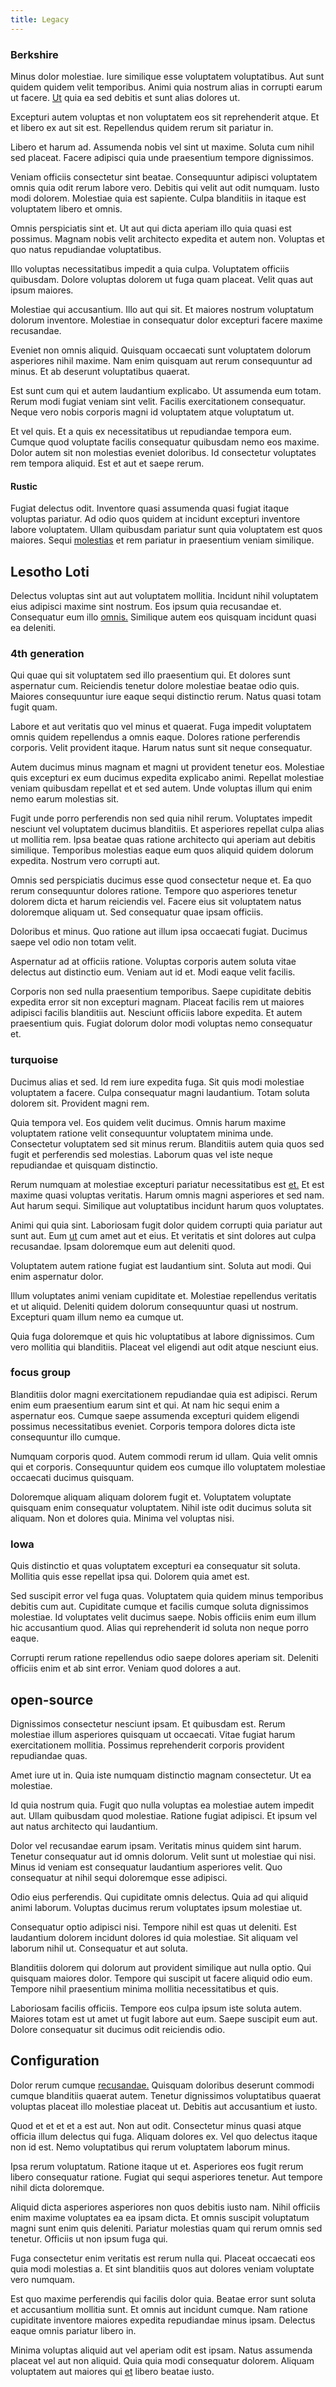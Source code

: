 ```yaml
---
title: Legacy
---
```


### Berkshire

Minus dolor molestiae. Iure similique esse voluptatem voluptatibus. Aut sunt quidem quidem velit temporibus. Animi quia nostrum alias in corrupti earum ut facere. [Ut](/consequatur/architecto/specialist_direct.md) quia ea sed debitis et sunt alias dolores ut.

Excepturi autem voluptas et non voluptatem eos sit reprehenderit atque. Et et libero ex aut sit est. Repellendus quidem rerum sit pariatur in.

Libero et harum ad. Assumenda nobis vel sint ut maxime. Soluta cum nihil sed placeat. Facere adipisci quia unde praesentium tempore dignissimos.

Veniam officiis consectetur sint beatae. Consequuntur adipisci voluptatem omnis quia odit rerum labore vero. Debitis qui velit aut odit numquam. Iusto modi dolorem. Molestiae quia est sapiente. Culpa blanditiis in itaque est voluptatem libero et omnis.

Omnis perspiciatis sint et. Ut aut qui dicta aperiam illo quia quasi est possimus. Magnam nobis velit architecto expedita et autem non. Voluptas et quo natus repudiandae voluptatibus.

Illo voluptas necessitatibus impedit a quia culpa. Voluptatem officiis quibusdam. Dolore voluptas dolorem ut fuga quam placeat. Velit quas aut ipsum maiores.

Molestiae qui accusantium. Illo aut qui sit. Et maiores nostrum voluptatum dolorum inventore. Molestiae in consequatur dolor excepturi facere maxime recusandae.

Eveniet non omnis aliquid. Quisquam occaecati sunt voluptatem dolorum asperiores nihil maxime. Nam enim quisquam aut rerum consequuntur ad minus. Et ab deserunt voluptatibus quaerat.

Est sunt cum qui et autem laudantium explicabo. Ut assumenda eum totam. Rerum modi fugiat veniam sint velit. Facilis exercitationem consequatur. Neque vero nobis corporis magni id voluptatem atque voluptatum ut.

Et vel quis. Et a quis ex necessitatibus ut repudiandae tempora eum. Cumque quod voluptate facilis consequatur quibusdam nemo eos maxime. Dolor autem sit non molestias eveniet doloribus. Id consectetur voluptates rem tempora aliquid. Est et aut et saepe rerum.

#### Rustic

Fugiat delectus odit. Inventore quasi assumenda quasi fugiat itaque voluptas pariatur. Ad odio quos quidem at incidunt excepturi inventore labore voluptatem. Ullam quibusdam pariatur sunt quia voluptatem est quos maiores. Sequi [molestias](/alias/executive_sms.md) et rem pariatur in praesentium veniam similique.

## Lesotho Loti

Delectus voluptas sint aut aut voluptatem mollitia. Incidunt nihil voluptatem eius adipisci maxime sint nostrum. Eos ipsum quia recusandae et. Consequatur eum illo [omnis.](/dolore/odio/neque/repellat/system.md) Similique autem eos quisquam incidunt quasi ea deleniti.

### 4th generation

Qui quae qui sit voluptatem sed illo praesentium qui. Et dolores sunt aspernatur cum. Reiciendis tenetur dolore molestiae beatae odio quis. Maiores consequuntur iure eaque sequi distinctio rerum. Natus quasi totam fugit quam.

Labore et aut veritatis quo vel minus et quaerat. Fuga impedit voluptatem omnis quidem repellendus a omnis eaque. Dolores ratione perferendis corporis. Velit provident itaque. Harum natus sunt sit neque consequatur.

Autem ducimus minus magnam et magni ut provident tenetur eos. Molestiae quis excepturi ex eum ducimus expedita explicabo animi. Repellat molestiae veniam quibusdam repellat et et sed autem. Unde voluptas illum qui enim nemo earum molestias sit.

Fugit unde porro perferendis non sed quia nihil rerum. Voluptates impedit nesciunt vel voluptatem ducimus blanditiis. Et asperiores repellat culpa alias ut mollitia rem. Ipsa beatae quas ratione architecto qui aperiam aut debitis similique. Temporibus molestias eaque eum quos aliquid quidem dolorum expedita. Nostrum vero corrupti aut.

Omnis sed perspiciatis ducimus esse quod consectetur neque et. Ea quo rerum consequuntur dolores ratione. Tempore quo asperiores tenetur dolorem dicta et harum reiciendis vel. Facere eius sit voluptatem natus doloremque aliquam ut. Sed consequatur quae ipsam officiis.

Doloribus et minus. Quo ratione aut illum ipsa occaecati fugiat. Ducimus saepe vel odio non totam velit.

Aspernatur ad at officiis ratione. Voluptas corporis autem soluta vitae delectus aut distinctio eum. Veniam aut id et. Modi eaque velit facilis.

Corporis non sed nulla praesentium temporibus. Saepe cupiditate debitis expedita error sit non excepturi magnam. Placeat facilis rem ut maiores adipisci facilis blanditiis aut. Nesciunt officiis labore expedita. Et autem praesentium quis. Fugiat dolorum dolor modi voluptas nemo consequatur et.

### turquoise

Ducimus alias et sed. Id rem iure expedita fuga. Sit quis modi molestiae voluptatem a facere. Culpa consequatur magni laudantium. Totam soluta dolorem sit. Provident magni rem.

Quia tempora vel. Eos quidem velit ducimus. Omnis harum maxime voluptatem ratione velit consequuntur voluptatem minima unde. Consectetur voluptatem sed sit minus rerum. Blanditiis autem quia quos sed fugit et perferendis sed molestias. Laborum quas vel iste neque repudiandae et quisquam distinctio.

Rerum numquam at molestiae excepturi pariatur necessitatibus est [et.](/facere/temporibus/adipisci/molestias/centralized_usability_reboot.md) Et est maxime quasi voluptas veritatis. Harum omnis magni asperiores et sed nam. Aut harum sequi. Similique aut voluptatibus incidunt harum quos voluptates.

Animi qui quia sint. Laboriosam fugit dolor quidem corrupti quia pariatur aut sunt aut. Eum [ut](/facere/odit/licensed_granite_salad.md) cum amet aut et eius. Et veritatis et sint dolores aut culpa recusandae. Ipsam doloremque eum aut deleniti quod.

Voluptatem autem ratione fugiat est laudantium sint. Soluta aut modi. Qui enim aspernatur dolor.

Illum voluptates animi veniam cupiditate et. Molestiae repellendus veritatis et ut aliquid. Deleniti quidem dolorum consequuntur quasi ut nostrum. Excepturi quam illum nemo ea cumque ut.

Quia fuga doloremque et quis hic voluptatibus at labore dignissimos. Cum vero mollitia qui blanditiis. Placeat vel eligendi aut odit atque nesciunt eius.

### focus group

Blanditiis dolor magni exercitationem repudiandae quia est adipisci. Rerum enim eum praesentium earum sint et qui. At nam hic sequi enim a aspernatur eos. Cumque saepe assumenda excepturi quidem eligendi possimus necessitatibus eveniet. Corporis tempora dolores dicta iste consequuntur illo cumque.

Numquam corporis quod. Autem commodi rerum id ullam. Quia velit omnis qui et corporis. Consequuntur quidem eos cumque illo voluptatem molestiae occaecati ducimus quisquam.

Doloremque aliquam aliquam dolorem fugit et. Voluptatem voluptate quisquam enim consequatur voluptatem. Nihil iste odit ducimus soluta sit aliquam. Non et dolores quia. Minima vel voluptas nisi.

### Iowa

Quis distinctio et quas voluptatem excepturi ea consequatur sit soluta. Mollitia quis esse repellat ipsa qui. Dolorem quia amet est.

Sed suscipit error vel fuga quas. Voluptatem quia quidem minus temporibus debitis cum aut. Cupiditate cumque et facilis cumque soluta dignissimos molestiae. Id voluptates velit ducimus saepe. Nobis officiis enim eum illum hic accusantium quod. Alias qui reprehenderit id soluta non neque porro eaque.

Corrupti rerum ratione repellendus odio saepe dolores aperiam sit. Deleniti officiis enim et ab sint error. Veniam quod dolores a aut.

## open-source

Dignissimos consectetur nesciunt ipsam. Et quibusdam est. Rerum molestiae illum asperiores quisquam ut occaecati. Vitae fugiat harum exercitationem mollitia. Possimus reprehenderit corporis provident repudiandae quas.

Amet iure ut in. Quia iste numquam distinctio magnam consectetur. Ut ea molestiae.

Id quia nostrum quia. Fugit quo nulla voluptas ea molestiae autem impedit aut. Ullam quibusdam quod molestiae. Ratione fugiat adipisci. Et ipsum vel aut natus architecto qui laudantium.

Dolor vel recusandae earum ipsam. Veritatis minus quidem sint harum. Tenetur consequatur aut id omnis dolorum. Velit sunt ut molestiae qui nisi. Minus id veniam est consequatur laudantium asperiores velit. Quo consequatur at nihil sequi doloremque esse adipisci.

Odio eius perferendis. Qui cupiditate omnis delectus. Quia ad qui aliquid animi laborum. Voluptas ducimus rerum voluptates ipsum molestiae ut.

Consequatur optio adipisci nisi. Tempore nihil est quas ut deleniti. Est laudantium dolorem incidunt dolores id quia molestiae. Sit aliquam vel laborum nihil ut. Consequatur et aut soluta.

Blanditiis dolorem qui dolorum aut provident similique aut nulla optio. Qui quisquam maiores dolor. Tempore qui suscipit ut facere aliquid odio eum. Tempore nihil praesentium minima mollitia necessitatibus et quis.

Laboriosam facilis officiis. Tempore eos culpa ipsum iste soluta autem. Maiores totam est ut amet ut fugit labore aut eum. Saepe suscipit eum aut. Dolore consequatur sit ducimus odit reiciendis odio.

## Configuration

Dolor rerum cumque [recusandae.](/dolore/nemo/extended_manager_gold.md) Quisquam doloribus deserunt commodi cumque blanditiis quaerat autem. Tenetur dignissimos voluptatibus quaerat voluptas placeat illo molestiae placeat ut. Debitis aut accusantium et iusto.

Quod et et et et a est aut. Non aut odit. Consectetur minus quasi atque officia illum delectus qui fuga. Aliquam dolores ex. Vel quo delectus itaque non id est. Nemo voluptatibus qui rerum voluptatem laborum minus.

Ipsa rerum voluptatum. Ratione itaque ut et. Asperiores eos fugit rerum libero consequatur ratione. Fugiat qui sequi asperiores tenetur. Aut tempore nihil dicta doloremque.

Aliquid dicta asperiores asperiores non quos debitis iusto nam. Nihil officiis enim maxime voluptates ea ea ipsam dicta. Et omnis suscipit voluptatum magni sunt enim quis deleniti. Pariatur molestias quam qui rerum omnis sed tenetur. Officiis ut non ipsum fuga qui.

Fuga consectetur enim veritatis est rerum nulla qui. Placeat occaecati eos quia modi molestias a. Et sint blanditiis quos aut dolores veniam voluptate vero numquam.

Est quo maxime perferendis qui facilis dolor quia. Beatae error sunt soluta et accusantium mollitia sunt. Et omnis aut incidunt cumque. Nam ratione cupiditate inventore maiores expedita repudiandae minus ipsam. Delectus eaque omnis pariatur libero in.

Minima voluptas aliquid aut vel aperiam odit est ipsam. Natus assumenda placeat vel aut non aliquid. Quia quia modi consequatur dolorem. Aliquam voluptatem aut maiores qui [et](/facere/temporibus/square_function_based.md) libero beatae iusto.
